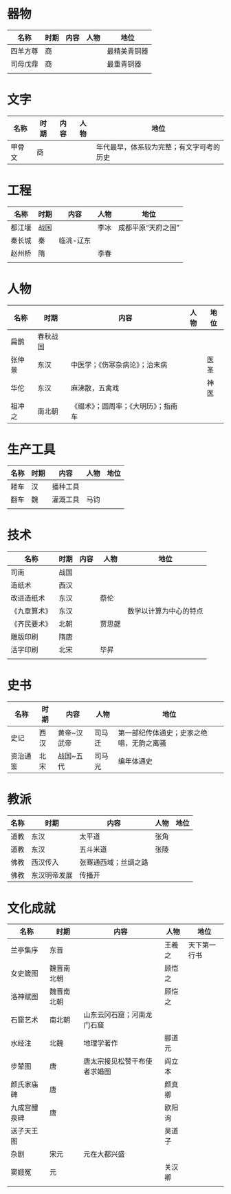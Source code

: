# 器物

| 名称   | 时期  | 内容  | 人物  | 地位     |
| ---- | --- | --- | --- | ------ |
| 四羊方尊 | 商   |     |     | 最精美青铜器 |
| 司母戊鼎 | 商   |     |     | 最重青铜器  |
|      |     |     |     |        |

# 文字

| 名称  | 时期  | 内容  | 人物  | 地位                   |
| --- | --- | --- | --- | -------------------- |
| 甲骨文 | 商   |     |     | 年代最早，体系较为完整；有文字可考的历史 |


# 工程

| 名称  | 时期  | 内容    | 人物  | 地位         |
| --- | --- | ----- | --- | ---------- |
| 都江堰 | 战国  |       | 李冰  | 成都平原“天府之国” |
| 秦长城 | 秦   | 临洮-辽东 |     |            |
| 赵州桥 | 隋   |       | 李春  |            |
|     |     |       |     |            |

# 人物

| 名称  | 时期   | 内容                 | 人物  | 地位  |
| --- | ---- | ------------------ | --- | --- |
| 扁鹊  | 春秋战国 |                    |     |     |
| 张仲景 | 东汉   | 中医学；《伤寒杂病论》；治末病    |     | 医圣  |
| 华佗  | 东汉   | 麻沸散，五禽戏            |     | 神医  |
| 祖冲之 | 南北朝  | 《缀术》；圆周率；《大明历》；指南车 |     |     |

# 生产工具

| 名称  | 时期  | 内容   | 人物  | 地位  |
| --- | --- | ---- | --- | --- |
| 耧车  | 汉   | 播种工具 |     |     |
| 翻车  | 魏   | 灌溉工具 | 马钧  |     |
|     |     |      |     |     |

# 技术

| 名称     | 时期  | 内容  | 人物  | 地位          |
| ------ | --- | --- | --- | ----------- |
| 司南     | 战国  |     |     |             |
| 造纸术    | 西汉  |     |     |             |
| 改进造纸术  | 东汉  |     | 蔡伦  |             |
| 《九章算术》 | 东汉  |     |     | 数学以计算为中心的特点 |
| 《齐民要术》 | 北朝  |     | 贾思勰 |             |
| 雕版印刷   | 隋唐  |     |     |             |
| 活字印刷   | 北宋  |     | 毕昇  |             |
|        |     |     |     |             |

# 史书

| 名称   | 时期  | 内容     | 人物  | 地位                   |
| ---- | --- | ------ | --- | -------------------- |
| 史记   | 西汉  | 黄帝~汉武帝 | 司马迁 | 第一部纪传体通史；史家之绝唱，无韵之离骚 |
| 资治通鉴 | 北宋  | 战国~五代  | 司马光 | 编年体通史                |

# 教派

| 名称  | 时期     | 内容         | 人物  | 地位  |
| --- | ------ | ---------- | --- | --- |
| 道教  | 东汉     | 太平道        | 张角  |     |
| 道教  | 东汉     | 五斗米道       | 张陵  |     |
| 佛教  | 西汉传入   | 张骞通西域；丝绸之路 |     |     |
| 佛教  | 东汉明帝发展 | 传播开        |     |     |

# 文化成就

| 名称     | 时期    | 内容             | 人物  | 地位     |
| ------ | ----- | -------------- | --- | ------ |
| 兰亭集序   | 东晋    |                | 王羲之 | 天下第一行书 |
| 女史箴图   | 魏晋南北朝 |                | 顾恺之 |        |
| 洛神赋图   | 魏晋南北朝 |                | 顾恺之 |        |
| 石窟艺术   | 南北朝   | 山东云冈石窟；河南龙门石窟  |     |        |
| 水经注    | 北魏    | 地理学著作          | 郦道元 |        |
| 步辇图    | 唐     | 唐太宗接见松赞干布使者求婚图 | 阎立本 |        |
| 颜氏家庙碑  | 唐     |                | 颜真卿 |        |
| 九成宫醴泉碑 | 唐     |                | 欧阳询 |        |
| 送子天王图  |       |                | 吴道子 |        |
| 杂剧     | 宋元    | 元在大都兴盛         |     |        |
| 窦娥冤    | 元     |                | 关汉卿 |        |
|        |       |                |     |        |


